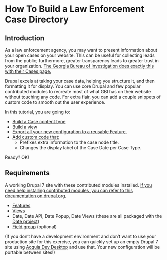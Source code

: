 # How To Build a Law Enforcement Case Directory

## Introduction

As a law enforcement agency, you may want to present information about your open cases on your website. This can be useful for collecting leads from the public; furthermore, greater transparency leads to greater trust in your organization. [The Georgia Bureau of Investigation does exactly this with their Cases page.](http://gbi.georgia.gov/cases)

Drupal excels at taking your case data, helping you structure it, and then formatting it for display. You can use core Drupal and few popular contributed modules to recreate most of what GBI has on their website without touching any code. For extra flair, you can add a couple snippets of custom code to smooth out the user experience.

In this tutorial, you are going to:
* [Build a Case content type](01_create_case_content_type.md)
* [Build a view](02_create_view.md)
* [Export all your new configuration to a reusable Feature.](03_create_feature.md)
* [Add custom code that:](04_add_custom_code.md)
  - Prefixes extra information to the case node title.
  - Changes the display label of the Case Date per Case Type.

Ready? OK!

## Requirements

A working Drupal 7 site with these contributed modules installed. [If you need help installing contributed modules, you can refer to this documentation on drupal.org.](https://www.drupal.org/node/895232)
* [Features](https://www.drupal.org/project/features)
* [Views](https://www.drupal.org/project/views)
* Date, Date API, Date Popup, Date Views (these are all packaged with the [Date project](https://www.drupal.org/project/date))
* [Field group](https://www.drupal.org/project/field_group) (optional)

(If you don’t have a development environment and don’t want to use your production site for this exercise, you can quickly set up an empty Drupal 7 site using [Acquia Dev Desktop](https://dev.acquia.com/downloads) and use that. Your new configuration will be portable between sites!)
